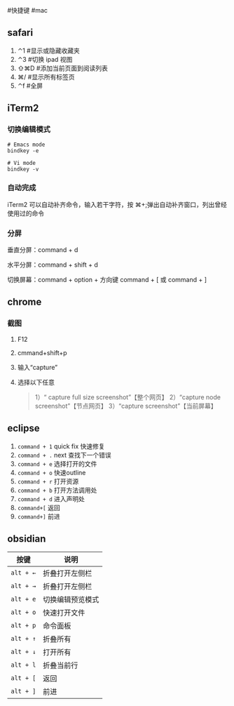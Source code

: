 #快捷键 #mac 

## safari

1. ⌃1 #显示或隐藏收藏夹
2. ⌃3 #切换 ipad 视图
3. ⇧⌘D #添加当前页面到阅读列表
4. ⌘/ #显示所有标签页
5. ⌃f #全屏

## iTerm2

### 切换编辑模式

```shell
# Emacs mode
bindkey -e

# Vi mode
bindkey -v
```

### 自动完成

iTerm2 可以自动补齐命令，输入若干字符，按 ⌘+;弹出自动补齐窗口，列出曾经使用过的命令

### 分屏

垂直分屏：command + d

水平分屏：command + shift + d

切换屏幕：command + option + 方向键 command + [ 或 command + ]

## chrome

### 截图

1. F12
2. cmmand+shift+p
3. 输入“capture”
4. 选择以下任意

   > 1）“ capture full size screenshot”【整个网页】
   > 2）“capture node screenshot”【节点网页】
   > 3）“capture screenshot”【当前屏幕】

## eclipse

1. `command + 1` quick fix 快速修复
2. `command + .` next 查找下一个错误
3. `command + e` 选择打开的文件
4. `command + o` 快速outline
5. `command + r` 打开资源
6. `command + b` 打开方法调用处
7. `command + d` 进入声明处
8. `command+[` 返回
9. `command+]` 前进


## obsidian

| 按键      | 说明             |
| --------- | ---------------- |
| `alt + ←` | 折叠打开左侧栏   |
| `alt + →` | 折叠打开左侧栏   |
| `alt + e` | 切换编辑预览模式 |
| `alt + o` | 快速打开文件     |
| `alt + p` | 命令面板         |
| `alt + ↑` | 折叠所有         |
| `alt + ↓` | 打开所有         |
| `alt + l` | 折叠当前行       |
| `alt + [` | 返回             |
| `alt + ]` | 前进             | 
